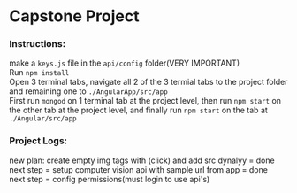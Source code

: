 # Capstone Project

### Instructions:
make a ```keys.js``` file in the ```api/config``` folder(VERY IMPORTANT)<br>
Run ```npm install```<br>
Open 3 terminal tabs, navigate all 2 of the 3 termial tabs to the project folder and remaining one to ```./AngularApp/src/app```<br>
First run ```mongod``` on 1 terminal tab at the project level, then run ```npm start``` on the other tab at the project level, and finally run ```npm start``` on the tab at ```./Angular/src/app```



### Project Logs:<br>
new plan: create empty img tags with (click) and add src dynalyy = done<br>
next step = setup computer vision api with sample url from app = done<br>
next step = config permissions(must login to use api's)<br>




